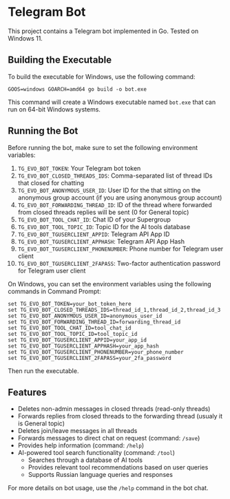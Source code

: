 # Telegram Bot

This project contains a Telegram bot implemented in Go. Tested on Windows 11.

## Building the Executable

To build the executable for Windows, use the following command:

```shell
GOOS=windows GOARCH=amd64 go build -o bot.exe
```

This command will create a Windows executable named `bot.exe` that can run on 64-bit Windows systems.

## Running the Bot

Before running the bot, make sure to set the following environment variables:

1. `TG_EVO_BOT_TOKEN`: Your Telegram bot token
2. `TG_EVO_BOT_CLOSED_THREADS_IDS`: Comma-separated list of thread IDs that closed for chatting
3. `TG_EVO_BOT_ANONYMOUS_USER_ID`: User ID for the that sitting on the anonymous group account (if you are using anonymous group account)
4. `TG_EVO_BOT_FORWARDING_THREAD_ID`: ID of the thread where forwarded from closed threads replies will be sent (0 for General topic)
5. `TG_EVO_BOT_TOOL_CHAT_ID`: Chat ID of your Supergroup 
6. `TG_EVO_BOT_TOOL_TOPIC_ID`: Topic ID for the AI tools database
7. `TG_EVO_BOT_TGUSERCLIENT_APPID`: Telegram API App ID
8. `TG_EVO_BOT_TGUSERCLIENT_APPHASH`: Telegram API App Hash
9. `TG_EVO_BOT_TGUSERCLIENT_PHONENUMBER`: Phone number for Telegram user client
10. `TG_EVO_BOT_TGUSERCLIENT_2FAPASS`: Two-factor authentication password for Telegram user client

On Windows, you can set the environment variables using the following commands in Command Prompt:

```shell
set TG_EVO_BOT_TOKEN=your_bot_token_here
set TG_EVO_BOT_CLOSED_THREADS_IDS=thread_id_1,thread_id_2,thread_id_3
set TG_EVO_BOT_ANONYMOUS_USER_ID=anonymous_user_id
set TG_EVO_BOT_FORWARDING_THREAD_ID=forwarding_thread_id
set TG_EVO_BOT_TOOL_CHAT_ID=tool_chat_id
set TG_EVO_BOT_TOOL_TOPIC_ID=tool_topic_id
set TG_EVO_BOT_TGUSERCLIENT_APPID=your_app_id
set TG_EVO_BOT_TGUSERCLIENT_APPHASH=your_app_hash
set TG_EVO_BOT_TGUSERCLIENT_PHONENUMBER=your_phone_number
set TG_EVO_BOT_TGUSERCLIENT_2FAPASS=your_2fa_password
```

Then run the executable.

## Features

- Deletes non-admin messages in closed threads (read-only threads)
- Forwards replies from closed threads to the forwarding thread (usualy it is General topic)
- Deletes join/leave messages in all threads
- Forwards messages to direct chat on request (command: `/save`)
- Provides help information (command: `/help`)
- AI-powered tool search functionality (command: `/tool`)
  - Searches through a database of AI tools
  - Provides relevant tool recommendations based on user queries
  - Supports Russian language queries and responses

For more details on bot usage, use the `/help` command in the bot chat.
